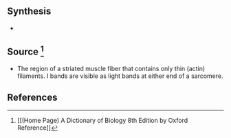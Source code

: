 ## Synthesis
- 
## Source [^1]
- The region of a striated muscle fiber that contains only thin (actin) filaments. I bands are visible as light bands at either end of a sarcomere.
## References

[^1]: [[(Home Page) A Dictionary of Biology 8th Edition by Oxford Reference]]